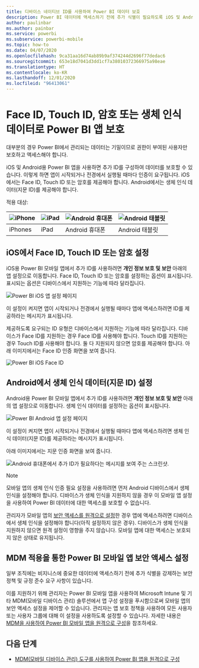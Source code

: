 ```yaml
---
title: 디바이스 네이티브 ID를 사용하여 Power BI 데이터 보호
description: Power BI 데이터에 액세스하기 전에 추가 식별이 필요하도록 iOS 및 Android 앱을 구성하는 방법을 알아봅니다.
author: paulinbar
ms.author: painbar
ms.service: powerbi
ms.subservice: powerbi-mobile
ms.topic: how-to
ms.date: 04/07/2020
ms.openlocfilehash: 9ca31aa16d74ab89b9af374244d2696f77dedac6
ms.sourcegitcommit: 653e18d7041d3dd1cf7a38010372366975a98eae
ms.translationtype: HT
ms.contentlocale: ko-KR
ms.lasthandoff: 12/01/2020
ms.locfileid: "96413061"
---
```

# <a name="protect-power-bi-app-with-face-id-touch-id-passcode-or-biometric-data"></a>Face ID, Touch ID, 암호 또는 생체 인식 데이터로 Power BI 앱 보호 

대부분의 경우 Power BI에서 관리되는 데이터는 기밀이므로 권한이 부여된 사용자만 보호하고 액세스해야 합니다. 

iOS 및 Android용 Power BI 앱을 사용하면 추가 ID를 구성하여 데이터를 보호할 수 있습니다. 이렇게 하면 앱이 시작되거나 전경에서 실행될 때마다 인증이 요구됩니다. iOS에서는 Face ID, Touch ID 또는 암호를 제공해야 합니다. Android에서는 생체 인식 데이터(지문 ID)를 제공해야 합니다.

적용 대상:

| ![iPhone](./media/mobile-native-secure-access/ios-logo-40-px.png) | ![iPad](./media/mobile-native-secure-access/ios-logo-40-px.png) | ![Android 휴대폰](././media/mobile-native-secure-access/android-logo-40-px.png) | ![Android 태블릿](././media/mobile-native-secure-access/android-logo-40-px.png) |
|:--- |:--- |:--- |:--- |
|iPhones |iPad |Android 휴대폰 |Android 태블릿 |

## <a name="turn-on-face-id-touch-id-or-passcode-on-ios"></a>iOS에서 Face ID, Touch ID 또는 암호 설정

iOS용 Power BI 모바일 앱에서 추가 ID를 사용하려면 **개인 정보 보호 및 보안** 아래의 앱 설정으로 이동합니다. Face ID, Touch ID 또는 암호를 설정하는 옵션이 표시됩니다. 표시되는 옵션은 디바이스에서 지원하는 기능에 따라 달라집니다.

![Power BI iOS 앱 설정 페이지](./media/mobile-native-secure-access/mobile-ios-native-secured-setting.png)

이 설정이 켜지면 앱이 시작되거나 전경에서 실행될 때마다 앱에 액세스하려면 ID를 제공하라는 메시지가 표시됩니다.

제공하도록 요구되는 ID 유형은 디바이스에서 지원하는 기능에 따라 달라집니다. 디바이스가 Face ID를 지원하는 경우 Face ID를 사용해야 합니다. Touch ID를 지원하는 경우 Touch ID를 사용해야 합니다. 둘 다 지원되지 않으면 암호를 제공해야 합니다. 아래 이미지에서는 Face ID 인증 화면을 보여 줍니다.

![Power BI iOS Face ID](./media/mobile-native-secure-access/mobile-ios-native-secured-faceid.png)

## <a name="turn-on-biometric-data-fingerprint-id-on-android"></a>Android에서 생체 인식 데이터(지문 ID) 설정

Android용 Power BI 모바일 앱에서 추가 ID를 사용하려면 **개인 정보 보호 및 보안** 아래의 앱 설정으로 이동합니다. 생체 인식 데이터를 설정하는 옵션이 표시됩니다.

![Power BI Android 앱 설정 페이지](./media/mobile-native-secure-access/mobile-android-native-secured-setting.png)

이 설정이 켜지면 앱이 시작되거나 전경에서 실행될 때마다 앱에 액세스하려면 생체 인식 데이터(지문 ID)를 제공하라는 메시지가 표시됩니다.

아래 이미지에서는 지문 인증 화면을 보여 줍니다.

![Android 휴대폰에서 추가 ID가 필요하다는 메시지를 보여 주는 스크린샷.](./media/mobile-native-secure-access/mobile-android-native-secured-fingerprint-id.png)

>[!NOTE]
>모바일 앱의 생체 인식 인증 필요 설정을 사용하려면 먼저 Android 디바이스에서 생체 인식을 설정해야 합니다. 디바이스가 생체 인식을 지원하지 않을 경우 이 모바일 앱 설정을 사용하여 Power BI 데이터에 대한 액세스를 보호할 수 없습니다.
>
>관리자가 모바일 앱의 [보안 액세스를 원격으로 설정](#mdm-enforcement-of-secure-access-to-your-power-bi-mobile-app)한 경우 앱에 액세스하려면 디바이스에서 생체 인식을 설정해야 합니다(아직 설정하지 않은 경우). 디바이스가 생체 인식을 지원하지 않으면 원격 설정이 영향을 주지 않습니다. 모바일 앱에 대한 액세스는 보호되지 않은 상태로 유지됩니다.

## <a name="mdm-enforcement-of-secure-access-to-your-power-bi-mobile-app"></a>MDM 적용을 통한 Power BI 모바일 앱 보안 액세스 설정

일부 조직에는 비지니스에 중요한 데이터에 액세스하기 전에 추가 식별을 강제하는 보안 정책 및 규정 준수 요구 사항이 있습니다.

이를 지원하기 위해 관리자는 Power BI 모바일 앱을 사용하여 Microsoft Intune 및 기타 MDM(모바일 디바이스 관리) 솔루션에서 앱 구성 설정을 푸시함으로써 모바일 앱의 보안 액세스 설정을 제어할 수 있습니다. 관리자는 앱 보호 정책을 사용하여 모든 사용자 또는 사용자 그룹에 대해 이 설정을 사용하도록 설정할 수 있습니다. 자세한 내용은 [MDM을 사용하여 Power BI 모바일 앱을 원격으로 구성](mobile-app-configuration.md#data-protection-settings-ios-and-android)을 참조하세요.

## <a name="next-steps"></a>다음 단계
* [MDM(모바일 디바이스 관리) 도구를 사용하여 Power BI 앱을 원격으로 구성](mobile-app-configuration.md)
